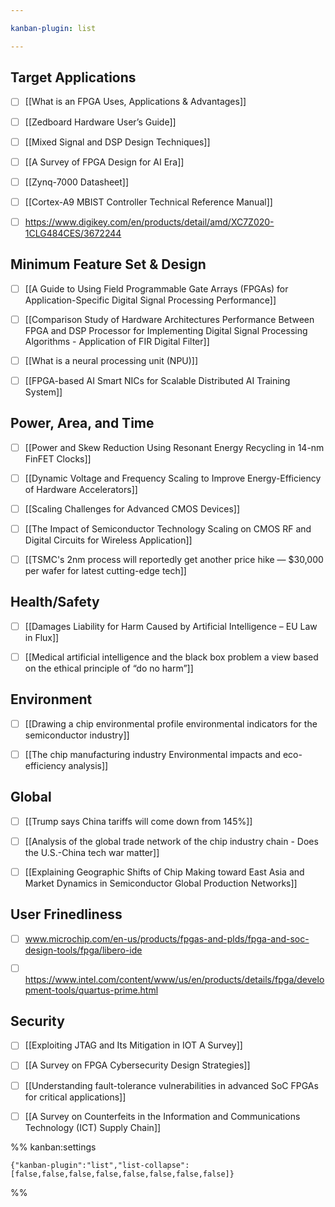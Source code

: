 ```yaml
---

kanban-plugin: list

---
```


## Target Applications

- [ ] [[What is an FPGA Uses, Applications & Advantages]]
- [ ] [[Zedboard Hardware User’s Guide]]
- [ ] [[Mixed Signal and DSP Design Techniques]]
- [ ] [[A Survey of FPGA Design for AI Era]]
- [ ] [[Zynq-7000 Datasheet]]
- [ ] [[Cortex-A9 MBIST Controller Technical Reference Manual]]
- [ ] https://www.digikey.com/en/products/detail/amd/XC7Z020-1CLG484CES/3672244


## Minimum Feature Set & Design

- [ ] [[A Guide to Using Field Programmable Gate Arrays (FPGAs) for Application-Specific Digital Signal Processing Performance]]
- [ ] [[Comparison Study of Hardware Architectures Performance Between FPGA and DSP Processor for Implementing Digital Signal Processing Algorithms - Application of FIR Digital Filter]]
- [ ] [[What is a neural processing unit (NPU)]]
- [ ] [[FPGA-based AI Smart NICs for Scalable Distributed AI Training System]]


## Power, Area, and Time

- [ ] [[Power and Skew Reduction Using Resonant Energy Recycling in 14-nm FinFET Clocks]]
- [ ] [[Dynamic Voltage and Frequency Scaling to Improve Energy-Efficiency of Hardware Accelerators]]
- [ ] [[Scaling Challenges for Advanced CMOS Devices]]
- [ ] [[The Impact of Semiconductor Technology Scaling on CMOS RF and Digital Circuits for Wireless Application]]
- [ ] [[TSMC's 2nm process will reportedly get another price hike — $30,000 per wafer for latest cutting-edge tech]]


## Health/Safety

- [ ] [[Damages Liability for Harm Caused by Artificial Intelligence – EU Law in Flux]]
- [ ] [[Medical artificial intelligence and the black box problem a view based on the ethical principle of “do no harm”]]


## Environment

- [ ] [[Drawing a chip environmental profile environmental indicators for the semiconductor industry]]
- [ ] [[The chip manufacturing industry Environmental impacts and eco-efficiency analysis]]


## Global

- [ ] [[Trump says China tariffs will come down from 145%]]
- [ ] [[Analysis of the global trade network of the chip industry chain - Does the U.S.-China tech war matter]]
- [ ] [[Explaining Geographic Shifts of Chip Making toward East Asia and Market Dynamics in Semiconductor Global Production Networks]]


## User Frinedliness

- [ ] www.microchip.com/en-us/products/fpgas-and-plds/fpga-and-soc-design-tools/fpga/libero-ide
- [ ] https://www.intel.com/content/www/us/en/products/details/fpga/development-tools/quartus-prime.html


## Security

- [ ] [[Exploiting JTAG and Its Mitigation in IOT A Survey]]
- [ ] [[A Survey on FPGA Cybersecurity Design Strategies]]
- [ ] [[Understanding fault-tolerance vulnerabilities in advanced SoC FPGAs for critical applications]]
- [ ] [[A Survey on Counterfeits in the Information and Communications Technology (ICT) Supply Chain]]




%% kanban:settings
```
{"kanban-plugin":"list","list-collapse":[false,false,false,false,false,false,false,false]}
```
%%